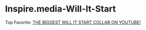 # Inspire.media-Will-It-Start
Top.Favorite: [THE BIGGEST WILL IT START COLLAB ON YOUTUBE!](https://youtu.be/i_1FvEq9JyA)
